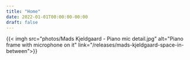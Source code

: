 ```yaml
---
title: "Home"
date: 2022-01-01T00:00:00-00:00
draft: false
---
```


{{< imgh src="photos/Mads Kjeldgaard - Piano mic detail.jpg" alt="Piano frame with microphone on it" link="/releases/mads-kjeldgaard-space-in-between">}}
